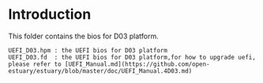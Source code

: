 # Introduction
This folder contains the bios for D03 platform.
```
UEFI_D03.hpm : the UEFI bios for D03 platform
UEFI_D03.fd  : the UEFI bios for D03 platform,for how to upgrade uefi, please refer to [UEFI_Manual.md](https://github.com/open-estuary/estuary/blob/master/doc/UEFI_Manual.4D03.md)
```
